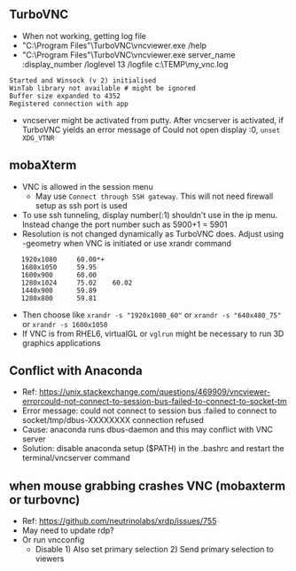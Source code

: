 ## TurboVNC
- When not working, getting log file
- "C:\Program Files"\TurboVNC\vncviewer.exe /help
- "C:\Program Files"\TurboVNC\vncviewer.exe server_name :display_number /loglevel 13 /logfile c:\TEMP\my_vnc.log
```
Started and Winsock (v 2) initialised
WinTab library not available # might be ignored
Buffer size expanded to 4352
Registered connection with app
```
- vncserver might be activated from putty. After vncserver is activated, if TurboVNC yields an error message of Could not open display :0, `unset XDG_VTNR`

## mobaXterm
- VNC is allowed in the session menu
  - May use `Connect through SSH gateway`. This will not need firewall setup as ssh port is used
- To use ssh tunneling, display number(:1) shouldn't use in the ip menu. Instead change the port number such as 5900+1 = 5901
- Resolution is not changed dynamically as TurboVNC does. Adjust using -geometry when VNC is initiated or use xrandr command
```
   1920x1080     60.00*+
   1680x1050     59.95  
   1600x900      60.00  
   1280x1024     75.02    60.02  
   1440x900      59.89  
   1280x800      59.81  
```
- Then choose like `xrandr -s "1920x1080_60"` or `xrandr -s "640x480_75"` or `xrandr -s 1600x1050`
- If VNC is from RHEL6, virtualGL or `vglrun` might be necessary to run 3D graphics applications


## Conflict with Anaconda
- Ref: https://unix.stackexchange.com/questions/469909/vncviewer-errorcould-not-connect-to-session-bus-failed-to-connect-to-socket-tm
- Error message: could not connect to session bus :failed to connect to socket/tmp/dbus-XXXXXXXX connection refused
- Cause: anaconda runs dbus-daemon and this may conflict with VNC server
- Solution: disable anaconda setup ($PATH) in the .bashrc and restart the terminal/vncserver command

## when mouse grabbing crashes VNC (mobaxterm or turbovnc)
- Ref: https://github.com/neutrinolabs/xrdp/issues/755
- May need to update rdp?
- Or run vncconfig
  - Disable 1) Also set primary selection 2) Send primary selection to viewers
